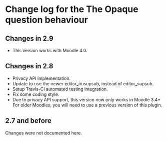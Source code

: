 # Change log for the The Opaque question behaviour


## Changes in 2.9

* This version works with Moodle 4.0.


## Changes in 2.8

* Privacy API implementation.
* Update to use the newer editor_ousupsub, instead of editor_supsub.
* Setup Travis-CI automated testing integration.
* Fix some coding style.
* Due to privacy API support, this version now only works in Moodle 3.4+
  For older Moodles, you will need to use a previous version of this plugin.


## 2.7 and before

Changes were not documented here.
